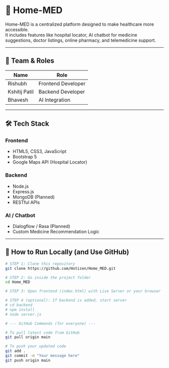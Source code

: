 # 🏥 Home-MED

Home-MED is a centralized platform designed to make healthcare more accessible.  
It includes features like hospital locator, AI chatbot for medicine suggestions, doctor listings, online pharmacy, and telemedicine support.

---

## 👥 Team & Roles

| Name           | Role                   |
|----------------|------------------------|
| Rishubh        | Frontend Developer     |
| Kshitij Patil  | Backend Developer      |
| Bhavesh        | AI Integration         |

---

## 🛠 Tech Stack

### Frontend
- HTML5, CSS3, JavaScript
- Bootstrap 5
- Google Maps API (Hospital Locator)

### Backend
- Node.js
- Express.js
- MongoDB (Planned)
- RESTful APIs

### AI / Chatbot
- Dialogflow / Rasa (Planned)
- Custom Medicine Recommendation Logic

---

## 🚀 How to Run Locally (and Use GitHub)

```bash
# STEP 1: Clone this repository
git clone https://github.com/Hotizen/Home_MED.git

# STEP 2: Go inside the project folder
cd Home_MED

# STEP 3: Open frontend (index.html) with Live Server or your browser

# STEP 4 (optional): If backend is added, start server
# cd backend
# npm install
# node server.js

# --- GitHub Commands (for everyone) ---

# To pull latest code from GitHub
git pull origin main

# To push your updated code
git add .
git commit -m "Your message here"
git push origin main
